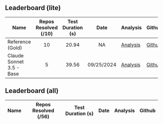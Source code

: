 

## Leaderboard (lite)
| Name | Repos Resolved (/10) | Test Duration (s) | Date | Analysis | Github | 
|------|:-------------------------:|:--------------------:|:----------:|----|----| 
|Reference (Gold)|10|20.94|NA|[Analysis](/analysis_gold_reference)|[Github](https://github.com/commit-0)|
|Claude Sonnet 3.5 - Base|5|39.56|09/25/2024|[Analysis](/analysis_test-save-commit0_baseline)|[Github](https://github.com/test-save-commit0)|

## Leaderboard (all)
| Name | Repos Resolved (/56) | Test Duration (s) | Date | Analysis | Github | 
|------|:-------------------------:|:--------------------:|:----------:|----|----| 